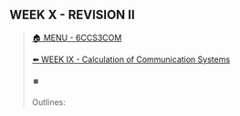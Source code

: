 ## WEEK X - REVISION II

>[🏠 MENU - 6CCS3COM](year3/6ccs3com.md)
>
>[⬅️ WEEK IX - Calculation of Communication Systems](year3/6ccs3com/w9.md)
>
>⏹️
>
>Outlines:




